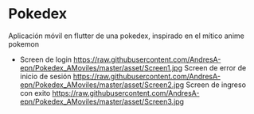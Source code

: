 # Pokedex

Aplicación móvil en flutter de una pokedex, inspirado en el mítico anime pokemon 

- Screen de login 
https://raw.githubusercontent.com/AndresA-epn/Pokedex_AMoviles/master/asset/Screen1.jpg 
Screen de error de inicio de sesión 
https://raw.githubusercontent.com/AndresA-epn/Pokedex_AMoviles/master/asset/Screen2.jpg 
Screen de ingreso con exito https://raw.githubusercontent.com/AndresA-epn/Pokedex_AMoviles/master/asset/Screen3.jpg
